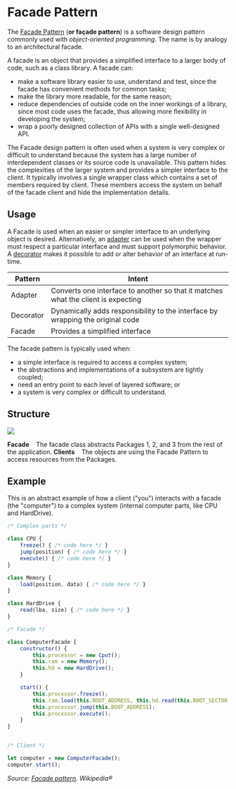 # Facade Pattern

The [Facade Pattern](https://en.wikipedia.org/wiki/Facade_pattern) (**or façade pattern**) is a software design pattern commonly used with *object-oriented programming*. The name is by analogy to an architectural facade.

A facade is an object that provides a simplified interface to a larger body of code, such as a class library. A facade can:

- make a software library easier to use, understand and test, since the facade has convenient methods for common tasks;
- make the library more readable, for the same reason;
- reduce dependencies of outside code on the inner workings of a library, since most code uses the facade, thus allowing more flexibility in developing the system;
- wrap a poorly designed collection of APIs with a single well-designed API.

The Facade design pattern is often used when a system is very complex or difficult to understand because the system has a large number of interdependent classes or its source code is unavailable. This pattern hides the complexities of the larger system and provides a simpler interface to the client. It typically involves a single wrapper class which contains a set of members required by client. These members access the system on behalf of the facade client and hide the implementation details.

## Usage

A Facade is used when an easier or simpler interface to an underlying object is desired. Alternatively, an [adapter](https://en.wikipedia.org/wiki/Adapter_pattern) can be used when the wrapper must respect a particular interface and must support polymorphic behavior. A [decorator](https://en.wikipedia.org/wiki/Decorator_pattern) makes it possible to add or alter behavior of an interface at run-time.

| Pattern | Intent |
|---|---|
| Adapter | Converts one interface to another so that it matches what the client is expecting |
| Decorator | Dynamically adds responsibility to the interface by wrapping the original code |
| Facade | Provides a simplified interface |

The facade pattern is typically used when:

- a simple interface is required to access a complex system;
- the abstractions and implementations of a subsystem are tightly coupled;
- need an entry point to each level of layered software; or
- a system is very complex or difficult to understand.

## Structure

![](https://upload.wikimedia.org/wikipedia/en/5/57/Example_of_Facade_design_pattern_in_UML.png)

**Facade**
&nbsp;&nbsp;&nbsp;The facade class abstracts Packages 1, 2, and 3 from the rest of the application.
**Clients**
&nbsp;&nbsp;&nbsp;The objects are using the Facade Pattern to access resources from the Packages.

## Example
This is an abstract example of how a client ("you") interacts with a facade (the "computer") to a complex system (internal computer parts, like CPU and HardDrive).

```javascript
/* Complex parts */

class CPU {
	freeze() { /* code here */ }
    jump(position) { /* code here */ }
    execute() { /* code here */ }
}

class Memory {
    load(position, data) { /* code here */ }
}

class HardDrive {
    read(lba, size) { /* code here */ }
}

/* Facade */

class ComputerFacade {
	constructor() {
		this.processor = new Cput();
		this.ram = new Memory();
        this.hd = new HardDrive();
	}

    start() {
        this.processor.freeze();
        this.ram.load(this.BOOT_ADDRESS, this.hd.read(this.BOOT_SECTOR, this.SECTOR_SIZE));
        this.processor.jump(this.BOOT_ADDRESS);
        this.processor.execute();
    }
}


/* Client */

let computer = new ComputerFacade();
computer.start();

```

*Source: [Facade pattern](https://en.wikipedia.org/wiki/Facade_pattern). Wikipedia®*